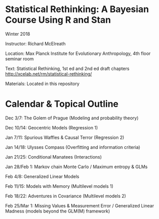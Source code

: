 Statistical Rethinking: A Bayesian Course Using R and Stan
===============

Winter 2018

Instructor: Richard McElreath

Location: Max Planck Institute for Evolutionary Anthropology, 4th floor seminar room

Text: Statistical Rethinking, 1st ed and 2nd ed draft chapters <http://xcelab.net/rm/statistical-rethinking/>

Materials: Located in this repository

# Calendar & Topical Outline

Dec 3/7:
The Golem of Prague (Modeling and probability theory)  

Dec 10/14:
Geocentric Models (Regression 1)

Jan 7/11:
Spurious Waffles & Causal Terror (Regression 2)

Jan 14/18:
Ulysses Compass (Overfitting and information criteria)

Jan 21/25:
Conditional Manatees (Interactions)

Jan 28/Feb 1:
Markov chain Monte Carlo / Maximum entropy & GLMs

Feb 4/8:
Generalized Linear Models

Feb 11/15:
Models with Memory (Multilevel models 1)

Feb 18/22:
Adventures in Covariance (Multilevel models 2)

Feb 25/Mar 1:
Missing Values & Measurement Error / Generalized Linear Madness (models beyond the GLM(M) framework)